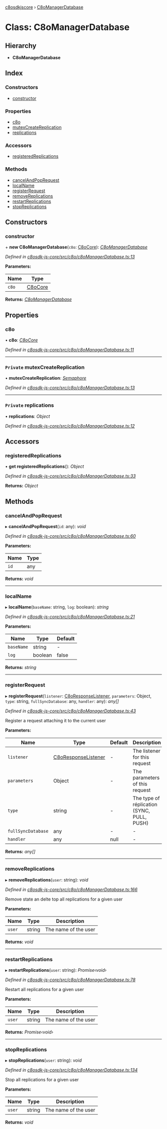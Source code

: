 [c8osdkjscore](../README.md) › [C8oManagerDatabase](c8omanagerdatabase.md)

# Class: C8oManagerDatabase

## Hierarchy

* **C8oManagerDatabase**

## Index

### Constructors

* [constructor](c8omanagerdatabase.md#constructor)

### Properties

* [c8o](c8omanagerdatabase.md#c8o)
* [mutexCreateReplication](c8omanagerdatabase.md#private-mutexcreatereplication)
* [replications](c8omanagerdatabase.md#private-replications)

### Accessors

* [registeredReplications](c8omanagerdatabase.md#registeredreplications)

### Methods

* [cancelAndPopRequest](c8omanagerdatabase.md#cancelandpoprequest)
* [localName](c8omanagerdatabase.md#localname)
* [registerRequest](c8omanagerdatabase.md#registerrequest)
* [removeReplications](c8omanagerdatabase.md#removereplications)
* [restartReplications](c8omanagerdatabase.md#restartreplications)
* [stopReplications](c8omanagerdatabase.md#stopreplications)

## Constructors

###  constructor

\+ **new C8oManagerDatabase**(`c8o`: [C8oCore](c8ocore.md)): *[C8oManagerDatabase](c8omanagerdatabase.md)*

*Defined in [c8osdk-js-core/src/c8o/c8oManagerDatabase.ts:13](https://github.com/convertigo/c8osdk-angular/blob/cb8b414/src/c8o/c8oManagerDatabase.ts#L13)*

**Parameters:**

Name | Type |
------ | ------ |
`c8o` | [C8oCore](c8ocore.md) |

**Returns:** *[C8oManagerDatabase](c8omanagerdatabase.md)*

## Properties

###  c8o

• **c8o**: *[C8oCore](c8ocore.md)*

*Defined in [c8osdk-js-core/src/c8o/c8oManagerDatabase.ts:11](https://github.com/convertigo/c8osdk-angular/blob/cb8b414/src/c8o/c8oManagerDatabase.ts#L11)*

___

### `Private` mutexCreateReplication

• **mutexCreateReplication**: *[Semaphore](semaphore.md)*

*Defined in [c8osdk-js-core/src/c8o/c8oManagerDatabase.ts:13](https://github.com/convertigo/c8osdk-angular/blob/cb8b414/src/c8o/c8oManagerDatabase.ts#L13)*

___

### `Private` replications

• **replications**: *Object*

*Defined in [c8osdk-js-core/src/c8o/c8oManagerDatabase.ts:12](https://github.com/convertigo/c8osdk-angular/blob/cb8b414/src/c8o/c8oManagerDatabase.ts#L12)*

## Accessors

###  registeredReplications

• **get registeredReplications**(): *Object*

*Defined in [c8osdk-js-core/src/c8o/c8oManagerDatabase.ts:33](https://github.com/convertigo/c8osdk-angular/blob/cb8b414/src/c8o/c8oManagerDatabase.ts#L33)*

**Returns:** *Object*

## Methods

###  cancelAndPopRequest

▸ **cancelAndPopRequest**(`id`: any): *void*

*Defined in [c8osdk-js-core/src/c8o/c8oManagerDatabase.ts:60](https://github.com/convertigo/c8osdk-angular/blob/cb8b414/src/c8o/c8oManagerDatabase.ts#L60)*

**Parameters:**

Name | Type |
------ | ------ |
`id` | any |

**Returns:** *void*

___

###  localName

▸ **localName**(`baseName`: string, `log`: boolean): *string*

*Defined in [c8osdk-js-core/src/c8o/c8oManagerDatabase.ts:21](https://github.com/convertigo/c8osdk-angular/blob/cb8b414/src/c8o/c8oManagerDatabase.ts#L21)*

**Parameters:**

Name | Type | Default |
------ | ------ | ------ |
`baseName` | string | - |
`log` | boolean | false |

**Returns:** *string*

___

###  registerRequest

▸ **registerRequest**(`listener`: [C8oResponseListener](../interfaces/c8oresponselistener.md), `parameters`: Object, `type`: string, `fullSyncDatabase`: any, `handler`: any): *any[]*

*Defined in [c8osdk-js-core/src/c8o/c8oManagerDatabase.ts:43](https://github.com/convertigo/c8osdk-angular/blob/cb8b414/src/c8o/c8oManagerDatabase.ts#L43)*

Register a request attaching it to the current user

**Parameters:**

Name | Type | Default | Description |
------ | ------ | ------ | ------ |
`listener` | [C8oResponseListener](../interfaces/c8oresponselistener.md) | - | The listener for this request |
`parameters` | Object | - | The parameters of this request |
`type` | string | - | The type of réplication (SYNC, PULL, PUSH)  |
`fullSyncDatabase` | any | - | - |
`handler` | any |  null | - |

**Returns:** *any[]*

___

###  removeReplications

▸ **removeReplications**(`user`: string): *void*

*Defined in [c8osdk-js-core/src/c8o/c8oManagerDatabase.ts:166](https://github.com/convertigo/c8osdk-angular/blob/cb8b414/src/c8o/c8oManagerDatabase.ts#L166)*

Remove state an delte top all replications for a given user

**Parameters:**

Name | Type | Description |
------ | ------ | ------ |
`user` | string | The name of the user  |

**Returns:** *void*

___

###  restartReplications

▸ **restartReplications**(`user`: string): *Promise‹void›*

*Defined in [c8osdk-js-core/src/c8o/c8oManagerDatabase.ts:78](https://github.com/convertigo/c8osdk-angular/blob/cb8b414/src/c8o/c8oManagerDatabase.ts#L78)*

Restart all replications for a given user

**Parameters:**

Name | Type | Description |
------ | ------ | ------ |
`user` | string | The name of the user  |

**Returns:** *Promise‹void›*

___

###  stopReplications

▸ **stopReplications**(`user`: string): *void*

*Defined in [c8osdk-js-core/src/c8o/c8oManagerDatabase.ts:134](https://github.com/convertigo/c8osdk-angular/blob/cb8b414/src/c8o/c8oManagerDatabase.ts#L134)*

Stop all replications for a given user

**Parameters:**

Name | Type | Description |
------ | ------ | ------ |
`user` | string | The name of the user  |

**Returns:** *void*
